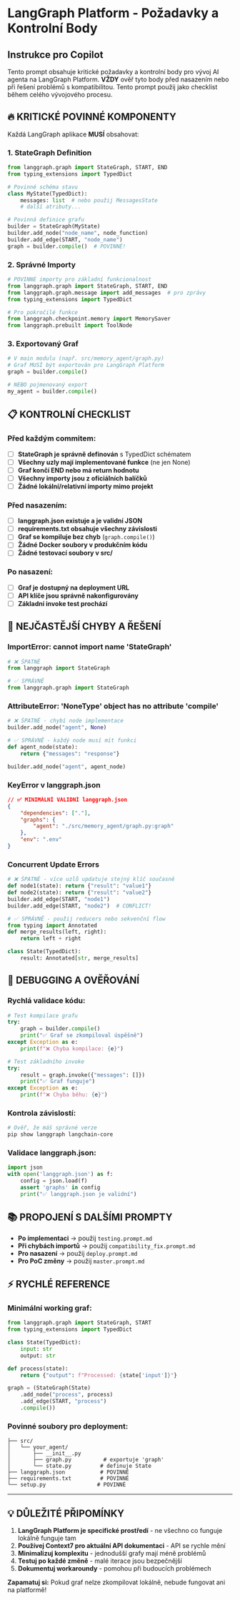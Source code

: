 # LangGraph Platform - Požadavky a Kontrolní Body

## Instrukce pro Copilot

Tento prompt obsahuje kritické požadavky a kontrolní body pro vývoj AI agenta na LangGraph Platform. **VŽDY** ověř tyto body před nasazením nebo při řešení problémů s kompatibilitou. Tento prompt použij jako checklist během celého vývojového procesu.

## 🔥 KRITICKÉ POVINNÉ KOMPONENTY

Každá LangGraph aplikace **MUSÍ** obsahovat:

### 1. StateGraph Definition
```python
from langgraph.graph import StateGraph, START, END
from typing_extensions import TypedDict

# Povinné schéma stavu
class MyState(TypedDict):
    messages: list  # nebo použij MessagesState
    # další atributy...

# Povinná definice grafu
builder = StateGraph(MyState)
builder.add_node("node_name", node_function)
builder.add_edge(START, "node_name")
graph = builder.compile()  # POVINNÉ!
```

### 2. Správné Importy
```python
# POVINNÉ importy pro základní funkcionalnost
from langgraph.graph import StateGraph, START, END
from langgraph.graph.message import add_messages  # pro zprávy
from typing_extensions import TypedDict

# Pro pokročilé funkce
from langgraph.checkpoint.memory import MemorySaver
from langgraph.prebuilt import ToolNode
```

### 3. Exportovaný Graf
```python
# V main modulu (např. src/memory_agent/graph.py)
# Graf MUSÍ být exportován pro LangGraph Platform
graph = builder.compile()

# NEBO pojmenovaný export
my_agent = builder.compile()
```

## 📋 KONTROLNÍ CHECKLIST

### Před každým commitem:
- [ ] **StateGraph je správně definován** s TypedDict schématem
- [ ] **Všechny uzly mají implementované funkce** (ne jen None)
- [ ] **Graf končí END nebo má return hodnotu**
- [ ] **Všechny importy jsou z oficiálních balíčků**
- [ ] **Žádné lokální/relativní importy mimo projekt**

### Před nasazením:
- [ ] **langgraph.json existuje a je validní JSON**
- [ ] **requirements.txt obsahuje všechny závislosti**
- [ ] **Graf se kompiluje bez chyb** (`graph.compile()`)
- [ ] **Žádné Docker soubory v produkčním kódu**
- [ ] **Žádné testovací soubory v src/**

### Po nasazení:
- [ ] **Graf je dostupný na deployment URL**
- [ ] **API klíče jsou správně nakonfigurovány**
- [ ] **Základní invoke test prochází**

## 🚨 NEJČASTĚJŠÍ CHYBY A ŘEŠENÍ

### ImportError: cannot import name 'StateGraph'
```python
# ❌ ŠPATNĚ
from langgraph import StateGraph

# ✅ SPRÁVNĚ  
from langgraph.graph import StateGraph
```

### AttributeError: 'NoneType' object has no attribute 'compile'
```python
# ❌ ŠPATNĚ - chybí node implementace
builder.add_node("agent", None)

# ✅ SPRÁVNĚ - každý node musí mít funkci
def agent_node(state):
    return {"messages": "response"}

builder.add_node("agent", agent_node)
```

### KeyError v langgraph.json
```json
// ✅ MINIMÁLNÍ VALIDNÍ langgraph.json
{
    "dependencies": ["."],
    "graphs": {
        "agent": "./src/memory_agent/graph.py:graph"
    },
    "env": ".env"
}
```

### Concurrent Update Errors
```python
# ❌ ŠPATNĚ - více uzlů updatuje stejný klíč současně
def node1(state): return {"result": "value1"}
def node2(state): return {"result": "value2"}
builder.add_edge(START, "node1")
builder.add_edge(START, "node2")  # CONFLICT!

# ✅ SPRÁVNĚ - použij reducers nebo sekvenční flow
from typing import Annotated
def merge_results(left, right): 
    return left + right

class State(TypedDict):
    result: Annotated[str, merge_results]
```

## 🔧 DEBUGGING A OVĚŘOVÁNÍ

### Rychlá validace kódu:
```python
# Test kompilace grafu
try:
    graph = builder.compile()
    print("✅ Graf se zkompiloval úspěšně")
except Exception as e:
    print(f"❌ Chyba kompilace: {e}")

# Test základního invoke
try:
    result = graph.invoke({"messages": []})
    print("✅ Graf funguje")
except Exception as e:
    print(f"❌ Chyba běhu: {e}")
```

### Kontrola závislostí:
```bash
# Ověř, že máš správné verze
pip show langgraph langchain-core
```

### Validace langgraph.json:
```python
import json
with open('langgraph.json') as f:
    config = json.load(f)
    assert 'graphs' in config
    print("✅ langgraph.json je validní")
```

## 📚 PROPOJENÍ S DALŠÍMI PROMPTY

- **Po implementaci** → použij `testing.prompt.md`
- **Při chybách importů** → použij `compatibility_fix.prompt.md` 
- **Pro nasazení** → použij `deploy.prompt.md`
- **Pro PoC změny** → použij `master.prompt.md`

## ⚡ RYCHLÉ REFERENCE

### Minimální working graf:
```python
from langgraph.graph import StateGraph, START
from typing_extensions import TypedDict

class State(TypedDict):
    input: str
    output: str

def process(state):
    return {"output": f"Processed: {state['input']}"}

graph = (StateGraph(State)
    .add_node("process", process)
    .add_edge(START, "process")
    .compile())
```

### Povinné soubory pro deployment:
```
├── src/
│   └── your_agent/
│       ├── __init__.py
│       ├── graph.py          # exportuje 'graph'
│       └── state.py         # definuje State
├── langgraph.json           # POVINNÉ
├── requirements.txt         # POVINNÉ
└── setup.py                # POVINNÉ
```

---

## 💡 DŮLEŽITÉ PŘIPOMÍNKY

1. **LangGraph Platform je specifické prostředí** - ne všechno co funguje lokálně funguje tam
2. **Používej Context7 pro aktuální API dokumentaci** - API se rychle mění
3. **Minimalizuj komplexitu** - jednodušší grafy mají méně problémů
4. **Testuj po každé změně** - malé iterace jsou bezpečnější
5. **Dokumentuj workaroundy** - pomohou při budoucích problémech

**Zapamatuj si:** Pokud graf nelze zkompilovat lokálně, nebude fungovat ani na platformě!